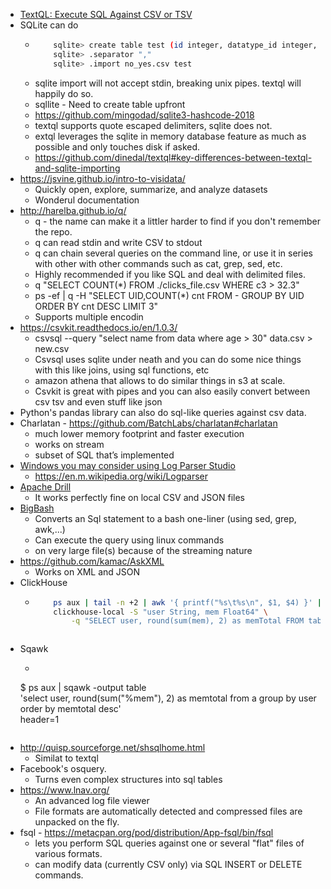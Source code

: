 * [TextQL: Execute SQL Against CSV or TSV](https://news.ycombinator.com/item?id=16781294)
* SQLite can do
  * ```bash
  		sqlite> create table test (id integer, datatype_id integer, level integer, meaning text);
  		sqlite> .separator ","
  		sqlite> .import no_yes.csv test
    ```
  * sqlite import will not accept stdin, breaking unix pipes. textql will happily do so.
  * sqllite - Need to create table upfront
  * https://github.com/mingodad/sqlite3-hashcode-2018
  * textql supports quote escaped delimiters, sqlite does not.
  * extql leverages the sqlite in memory database feature as much as possible and only touches disk if asked.
  * https://github.com/dinedal/textql#key-differences-between-textql-and-sqlite-importing
* https://jsvine.github.io/intro-to-visidata/
  * Quickly open, explore, summarize, and analyze datasets
  * Wonderul documentation
* http://harelba.github.io/q/
  * q - the name can make it a littler harder to find if you don't remember the repo.
  * q can read stdin and write CSV to stdout 
  * q can chain several queries on the command line, or use it in series with other with other commands such as cat, grep, sed, etc. 
  * Highly recommended if you like SQL and deal with delimited files.
  * q "SELECT COUNT(*) FROM ./clicks_file.csv WHERE c3 > 32.3"
  * ps -ef | q -H "SELECT UID,COUNT(*) cnt FROM - GROUP BY UID ORDER BY cnt DESC LIMIT 3"
  * Supports multiple encodin
* https://csvkit.readthedocs.io/en/1.0.3/
  * csvsql --query "select name from data where age > 30" data.csv > new.csv
  * Csvsql uses sqlite under neath and you can do some nice things with this like joins, using sql functions, etc
  * amazon athena that allows to do similar things in s3 at scale.
  * Csvkit is great with pipes and you can also easily convert between csv tsv and even stuff like json  
* Python's pandas library can also do sql-like queries against csv data.
* Charlatan - https://github.com/BatchLabs/charlatan#charlatan
  * much lower memory footprint and faster execution
  * works on stream
  * subset of SQL that’s implemented
* [Windows you may consider using Log Parser Studio](https://gallery.technet.microsoft.com/office/Log-Parser-Studio-cd458765)
  * https://en.m.wikipedia.org/wiki/Logparser
* [Apache Drill](https://drill.apache.org/)
  * It works perfectly fine on local CSV and JSON files
* [BigBash](http://bigbash.it)
  * Converts an Sql statement to a bash one-liner (using sed, grep, awk,...)
  * Can execute the query using linux commands
  * on very large file(s) because of the streaming nature
* https://github.com/kamac/AskXML
  * Works on XML and JSON
* ClickHouse
  * ```bash
  		ps aux | tail -n +2 | awk '{ printf("%s\t%s\n", $1, $4) }' | \
        clickhouse-local -S "user String, mem Float64" \
            -q "SELECT user, round(sum(mem), 2) as memTotal FROM table GROUP BY user ORDER BY memTotal DESC FORMAT Pretty"
  ```
* Sqawk
  * ```bash
  $ ps aux | sqawk -output table \
                   'select user, round(sum("%mem"), 2) as memtotal
                    from a
                    group by user
                    order by memtotal desc' \
                   header=1  
  ```
* http://quisp.sourceforge.net/shsqlhome.html
  * Similat to textql
* Facebook's osquery. 
  * Turns even complex structures into sql tables
* https://www.lnav.org/
  * An advanced log file viewer
  * File formats are automatically detected and compressed files are unpacked on the fly.
* fsql - https://metacpan.org/pod/distribution/App-fsql/bin/fsql
  * lets you perform SQL queries against one or several "flat" files of various formats.
  * can modify data (currently CSV only) via SQL INSERT or DELETE commands.